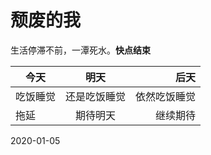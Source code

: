 # 颓废的我
生活停滞不前，一潭死水。**快点结束**
  
今天|明天|后天
---|:--:|---:
吃饭睡觉|还是吃饭睡觉|依然吃饭睡觉
拖延|期待明天|继续期待
  
2020-01-05

